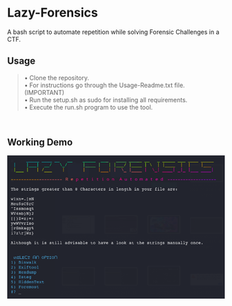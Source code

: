 # Lazy-Forensics
A bash script to automate repetition while solving Forensic Challenges in a CTF.

## Usage
>• Clone the repository. <br>
>• For instructions go through the Usage-Readme.txt file. (IMPORTANT) <br>
>• Run the setup.sh as sudo for installing all requirements. <br>
>• Execute the run.sh program to use the tool. <br>
<br>

## Working Demo
![](WelcomeScreen.png)
